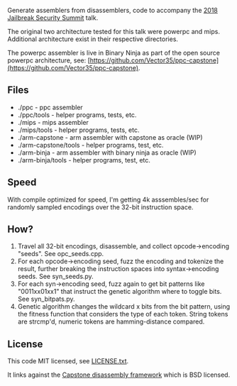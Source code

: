 Generate assemblers from disassemblers, code to accompany the [2018 Jailbreak Security Summit](http://www.jailbreaksecuritysummit.com/) talk.

The original two architecture tested for this talk were powerpc and mips. Additional architecture exist in their respective directories.

The powerpc assembler is live in Binary Ninja as part of the open source powerpc architecture, see: [https://github.com/Vector35/ppc-capstone](https://github.com/Vector35/ppc-capstone).

## Files

* ./ppc - ppc assembler
* ./ppc/tools - helper programs, tests, etc.
* ./mips - mips assembler
* ./mips/tools - helper programs, tests, etc.
* ./arm-capstone - arm assembler with capstone as oracle (WIP)
* ./arm-capstone/tools - helper programs, test, etc.
* ./arm-binja - arm assembler with binary ninja as oracle (WIP)
* ./arm-binja/tools - helper programs, test, etc.

## Speed

With compile optimized for speed, I'm getting 4k asssembles/sec for randomly sampled encodings over the 32-bit instruction space.

## How?

1. Travel all 32-bit encodings, disassemble, and collect opcode->encoding "seeds". See opc_seeds.cpp.
2. For each opcode->encoding seed, fuzz the encoding and tokenize the result, further breaking the instruction spaces into syntax->encoding seeds. See syn_seeds.py.
3. For each syn->encoding seed, fuzz again to get bit patterns like "0011xx01xx1" that instruct the genetic algorithm where to toggle bits. See syn_bitpats.py.
4. Genetic algorithm changes the wildcard x bits from the bit pattern, using the fitness function that considers the type of each token. String tokens are strcmp'd, numeric tokens are hamming-distance compared.

## License

This code MIT licensed, see [LICENSE.txt](./license.txt).

It links against the [Capstone disassembly framework](https://github.com/aquynh/capstone) which is BSD licensed.
